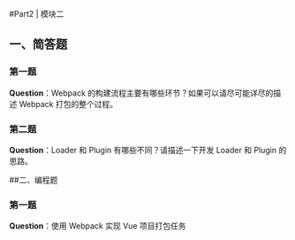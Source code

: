 #Part2 | 模块二

## 一、简答题

### 第一题

**Question**：Webpack 的构建流程主要有哪些环节？如果可以请尽可能详尽的描述 Webpack 打包的整个过程。

### 第二题

**Question**：Loader 和 Plugin 有哪些不同？请描述一下开发 Loader 和 Plugin 的思路。

##二、编程题

### 第一题

**Question**：使用 Webpack 实现 Vue 项目打包任务

